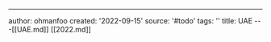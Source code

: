 ---
author: ohmanfoo
created: '2022-09-15'
source: '#todo'
tags: ''
title: UAE
---[[UAE.md]]
[[2022.md]]
